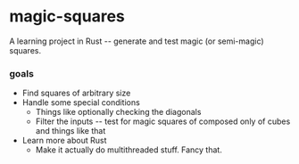 # magic-squares

A learning project in Rust -- generate and test magic (or semi-magic) squares.

### goals

* Find squares of arbitrary size
* Handle some special conditions
    * Things like optionally checking the diagonals
    * Filter the inputs -- test for magic squares of composed only of cubes and things like that
* Learn more about Rust
    * Make it actually do multithreaded stuff. Fancy that.
